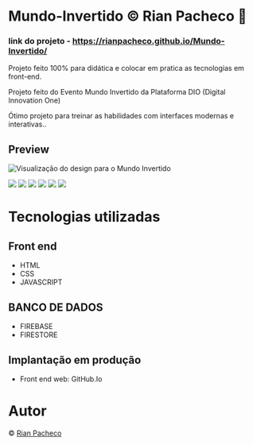# Mundo-Invertido &copy; Rian Pacheco 🚀

### link do projeto - https://rianpacheco.github.io/Mundo-Invertido/

 Projeto feito 100% para didática e colocar em pratica as tecnologias em front-end.

 Projeto feito do Evento Mundo Invertido da Plataforma DIO (Digital Innovation One)
 
 Ótimo projeto para treinar as habilidades com interfaces modernas e interativas..

## Preview

![Visualização do design para o Mundo Invertido](https://media-exp1.licdn.com/dms/image/C4D22AQEhHMSxwrM7ZQ/feedshare-shrink_2048_1536/0/1661891973085?e=2147483647&v=beta&t=rEYSaF2VNDST0qSb9JG2pGpqfxJ1GBmGdZFd1YLap4g)

<img src="./" />
<img src="./" />
<img src="./" />
<img src="./" />
<img src="./" />
<img src="./" />

# Tecnologias utilizadas

## Front end
- HTML
- CSS
- JAVASCRIPT

## BANCO DE DADOS
- FIREBASE
- FIRESTORE

## Implantação em produção
- Front end web: GitHub.Io

# Autor

&copy; <a href="https://www.linkedin.com/in/rian-pacheco/"> Rian Pacheco</a>


